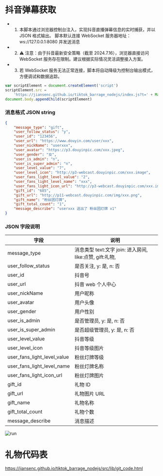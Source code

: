 # 抖音弹幕获取

- 1. 本脚本通过浏览器控制台注入，实现抖音直播弹幕信息的实时捕获，并以 JSON 格式输出。
     脚本默认连接 WebSocket 服务器地址：ws://127.0.0.1:8080 并发送消息
- 2. ⚠️ 注意：由于抖音最新安全策略（截至 2024.7.16），浏览器直接访问 WebSocket 服务存在限制。建议根据实际情况灵活调整接入方案。
- 3. 若 WebSocket 服务无法正常连接，脚本将自动降级为控制台输出模式，方便调试和数据追踪。

```javascript
var scriptElement = document.createElement('script')
scriptElement.src =
	'https://jiansenc.github.io/tiktok_barrage_nodejs/index.js?t=' + Math.random()
document.body.appendChild(scriptElement)
```

### 消息格式 JSON string

```json
{
	"message_type": "gift",
	"user_follow_status": "y",
	"user_id": "123456",
	"user_url": "https://www.douyin.com/user/xxx",
	"user_nickName": "userxxx",
	"user_avatar": "https://p3.douyinpic.com/xxx.jpeg",
	"user_gender": "女",
	"user_is_admin": "n",
	"user_is_super_admin": "n",
	"user_level_value": "7",
	"user_level_icon": "http://p3-webcast.douyinpic.com/xxx.image",
	"user_fans_light_level_value": "2",
	"user_fans_light_level_name": "xxx",
	"user_fans_light_icon_url": "http://p3-webcast.douyinpic.com/xxx.image",
	"gift_id": "685",
	"gift_url": "http://p11-webcast.douyinpic.com/img/xxx.png",
	"gift_name": "粉丝团灯牌",
	"gift_total_count": "1",
	"message_describe": "userxxx 送出了 粉丝团灯牌 x1"
}
```

### JSON 字段说明

| 字段                        | 说明                                                     |
| --------------------------- | -------------------------------------------------------- |
| message_type                | 消息类型 text:文字 join: 进入房间, like:点赞, gift:礼物, |
| user_follow_status          | 是否关注, y: 是, n: 否                                   |
| user_id                     | 抖音号                                                   |
| user_url                    | 抖音 web 个人中心                                        |
| user_nickName               | 用户昵称                                                 |
| user_avatar                 | 用户头像                                                 |
| user_gender                 | 用户性别                                                 |
| user_is_admin               | 是否管理员, y: 是, n: 否                                 |
| user_is_super_admin         | 是否超级管理员, y: 是, n: 否                             |
| user_level_value            | 抖音等级                                                 |
| user_level_icon             | 抖音等级图片                                             |
| user_fans_light_level_value | 粉丝灯牌等级                                             |
| user_fans_light_level_name  | 粉丝灯牌名称                                             |
| user_fans_light_icon_url    | 粉丝灯牌图片                                             |
| gift_id                     | 礼物 ID                                                  |
| gift_url                    | 礼物图片 URL                                             |
| gift_name                   | 礼物名称                                                 |
| gift_total_count            | 礼物个数                                                 |
| message_describe            | 消息描述                                                 |

![run](https://jiansenc.github.io/tiktok_barrage_nodejs/src/images/001.jpg)

# 礼物代码表

https://jiansenc.github.io/tiktok_barrage_nodejs/src/lib/git_code.html
